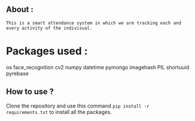 ## About :
	This is a smart attendance system in which we are tracking each and every activity of the indivisual. 


# Packages used :
os
face_recognition
cv2
numpy
datetime
pymongo 
imagehash
PIL
shortuuid
pyrebase


## How to use ?

Clone the repository and use this command  `pip install -r requirements.txt` to install all the packages.

 